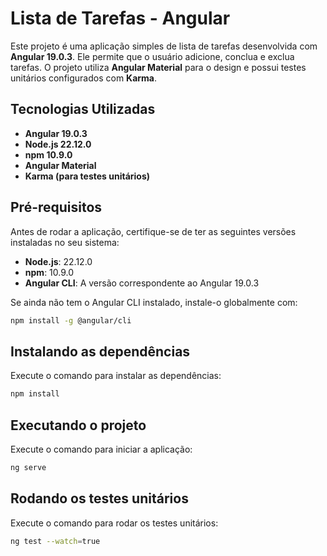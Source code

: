 # Lista de Tarefas - Angular

Este projeto é uma aplicação simples de lista de tarefas desenvolvida com **Angular 19.0.3**. Ele permite que o usuário adicione, conclua e exclua tarefas. O projeto utiliza **Angular Material** para o design e possui testes unitários configurados com **Karma**.

## Tecnologias Utilizadas

- **Angular 19.0.3**
- **Node.js 22.12.0**
- **npm 10.9.0**
- **Angular Material**
- **Karma (para testes unitários)**

## Pré-requisitos

Antes de rodar a aplicação, certifique-se de ter as seguintes versões instaladas no seu sistema:

- **Node.js**: 22.12.0
- **npm**: 10.9.0
- **Angular CLI**: A versão correspondente ao Angular 19.0.3

Se ainda não tem o Angular CLI instalado, instale-o globalmente com:

```bash
npm install -g @angular/cli
```

## Instalando as dependências
Execute o comando para instalar as dependências:
```bash
npm install
```

## Executando o projeto
Execute o comando para iniciar a aplicação:
```bash
ng serve
```

## Rodando os testes unitários
Execute o comando para rodar os testes unitários:
```bash
ng test --watch=true
```
